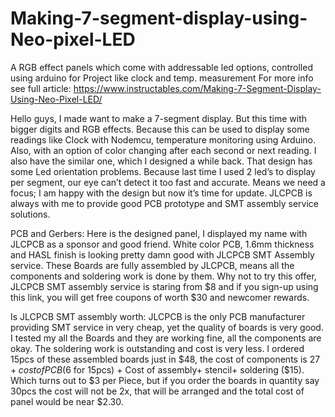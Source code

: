 # Making-7-segment-display-using-Neo-pixel-LED
A RGB effect panels which come with addressable led options, controlled using arduino for Project like clock and temp. measurement
For more info see full article: https://www.instructables.com/Making-7-Segment-Display-Using-Neo-Pixel-LED/

Hello guys, I made want to make a 7-segment display. But this time with bigger digits and RGB effects. Because this can be used to display some readings like Clock with Nodemcu, temperature monitoring using Arduino. Also, with an option of color changing after each second or next reading. I also have the similar one, which I designed a while back. That design has some Led orientation problems.
Because last time I used 2 led’s to display per segment, our eye can’t detect it too fast and accurate. Means we need a focus; I am happy with the design but now it’s time for update. JLCPCB is always with me to provide good PCB prototype and SMT assembly service solutions.

PCB and Gerbers:
Here is the designed panel, I displayed my name with JLCPCB as a sponsor and good friend.
White color PCB, 1.6mm thickness and HASL finish is looking pretty damn good with JLCPCB SMT Assembly service. These Boards are fully assembled by JLCPCB, means all the components and soldering work is done by them. Why not to try this offer, JLCPCB SMT assembly service is staring from $8 and if you sign-up using this link, you will get free coupons of worth $30 and newcomer rewards.

Is JLCPCB SMT assembly worth:
JLCPCB is the only PCB manufacturer providing SMT service in very cheap, yet the quality of boards is very good. I tested my all the Boards and they are working fine, all the components are okay. The soldering work is outstanding and cost is very less.
I ordered 15pcs of these assembled boards just in $48, the cost of components is $27 + cost of PCB ($6 for 15pcs) + Cost of assembly+ stencil+ soldering ($15). Which turns out to $3 per Piece, but if you order the boards in quantity say 30pcs the cost will not be 2x, that will be arranged and the total cost of panel would be near $2.30.


